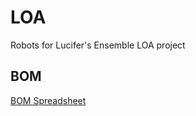 # LOA
Robots for Lucifer's Ensemble LOA project

## BOM
[BOM Spreadsheet](https://docs.google.com/spreadsheets/d/1H9ps_YcNi2U3gRdNnN2o0KlRJA077tAUcP5HMw0Rx48/edit?usp=sharing)